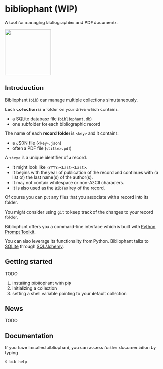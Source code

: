 # bibliophant (WIP)

A tool for managing bibliographies and PDF documents.

<img src="https://github.com/MarkusLohmayer/bibliophant/blob/master/bibliophant.png?raw=true" width="150" />


## Introduction

Bibliophant (`bib`) can manage multiple collections simultaneously.

Each **collection** is a folder on your drive which contains:
- a SQLite database file (`bibliophant.db`)
- one subfolder for each bibliographic record

The name of each **record folder** is `<key>` and it contains:
- a JSON file (`<key>.json`)
- often a PDF file (`<title>.pdf`)

A `<key>` is a unique identifier of a record.
- It might look like `<YYYY><Last><Last>`.
- It begins with the year of publication of the record and
continues with (a list of) the last name(s) of the author(s).
- It may not contain whitespace or non-ASCII characters.
- It is also used as the `BibTeX` key of the record.

Of course you can put any files that you associate with a record into its folder.

You might consider using `git` to keep track of the changes to your record folder.

Bibliophant offers you a command-line interface which is built with [Python Prompt Toolkit](https://github.com/prompt-toolkit/python-prompt-toolkit).

You can also leverage its functionality from Python.
Bibliophant talks to [SQLite](https://www.sqlite.org) through
[SQLAlchemy](https://www.sqlalchemy.org).


## Getting started

TODO

1. installing bibliophant with pip
2. initializing a collection
3. setting a shell variable pointing to your default collection

## News

TODO

## Documentation

If you have installed bibliophant, you can access further documentation by typing
```
$ bib help
```
